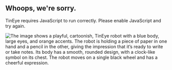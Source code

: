 Whoops, we're sorry.
--------------------

TinEye requires JavaScript to run correctly. Please enable JavaScript and try again.

![The image shows a playful, cartoonish, TinEye robot with a blue body, large eyes, and orange accents. The robot is holding a piece of paper in one hand and a pencil in the other, giving the impression that it’s ready to write or take notes. Its body has a smooth, rounded design, with a clock-like symbol on its chest. The robot moves on a single black wheel and has a cheerful expression.](/assets/press/TinEye-robot.png)